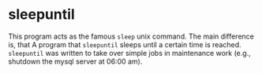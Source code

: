 # sleepuntil
This program acts as the famous ``sleep`` unix command. The main difference is, that A program that ``sleepuntil`` sleeps until a certain time is reached. ``sleepuntil`` was written to take over simple jobs in maintenance work (e.g., shutdown the mysql server at 06:00 am).
